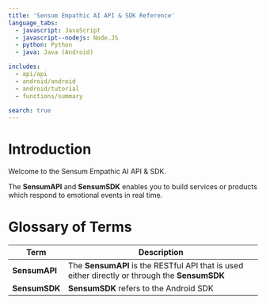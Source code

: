 ```yaml
---
title: 'Sensum Empathic AI API & SDK Reference'
language_tabs:
  - javascript: JavaScript
  - javascript--nodejs: Node.JS
  - python: Python
  - java: Java (Android)

includes:
  - api/api
  - android/android
  - android/tutorial
  - functions/summary

search: true
---
```


# Introduction

Welcome to the Sensum Empathic AI API & SDK.

The **SensumAPI** and **SensumSDK** enables you to build services or products which respond to emotional events in real time.

# Glossary of Terms

|Term|Description|
|----|-----------|
|**SensumAPI**|The **SensumAPI** is the RESTful API that is used either directly or through the **SensumSDK**|
|**SensumSDK**|**SensumSDK** refers to the Android SDK|
